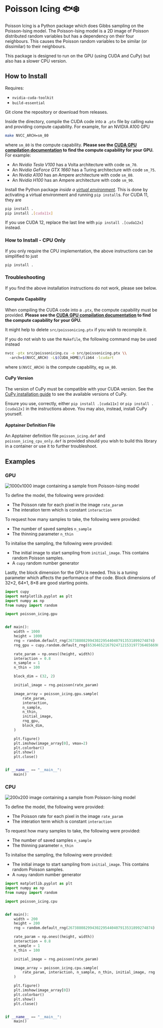 # Poisson Icing 🐟❄️

Poisson Icing is a Python package which does Gibbs sampling on the Poisson-Ising
model. The Poisson-Ising model is a 2D image of Poisson distributed random
variables but has a dependency on their four neighbours. This causes the Poisson
random variables to be similar (or dissimilar) to their neighbours.

This package is designed to run on the GPU (using CUDA and CuPy) but also has a
slower CPU version.

## How to Install

Requires:

* `nvidia-cuda-toolkit`
* `build-essential`

Git clone the repository or download from releases.

Inside the directory, compile the CUDA code into a `.ptx` file by calling `make`
and providing compute capability. For example, for an NVIDIA A100 GPU

```bash
make NVCC_ARCH=sm_80
```

where `sm_80` is the compute capability. **Please see the [CUDA GPU compilation
documentation](https://docs.nvidia.com/cuda/cuda-compiler-driver-nvcc/#gpu-feature-list)
to find the compute capability for your GPU.** For example:

* An *Nvidia Tesla V100* has a Volta architecture with code `sm_70`.
* An *Nvidia GeForce GTX 1660* has a Turing architecture with code `sm_75`.
* An *Nvidia A100* has an Ampere architecture with code `sm_80`.
* An *Nvidia H100* has an Ampere architecture with code `sm_90`.

Install the Python package *inside a [virtual
environment](https://docs.python.org/3/library/venv.html)*. This is done by
activating a virtual environment and running `pip install`s. For CUDA 11, they
are

```bash
pip install .
pip install .[cuda11x]
```

If you use CUDA 12, replace the last line with `pip install .[cuda12x]` instead.

### How to Install - CPU Only

If you only require the CPU implementation, the above instructions can be
simplified to just

```bash
pip install .
```

### Troubleshooting

If you find the above installation instructions do not work, please see below.

#### Compute Capability

When compiling the CUDA code into a `.ptx`, the compute capability must be
provided. **Please see the [CUDA GPU compilation
documentation](https://docs.nvidia.com/cuda/cuda-compiler-driver-nvcc/#gpu-feature-list)
to find the compute capability for your GPU.**

It might help to delete `src/poissonicing.ptx` if you wish to recompile it.

If you do not wish to use the `Makefile`, the following command may be used
instead

```bash
nvcc -ptx src/poissonicing.cu -o src/poissonicing.ptx \\
  -arch=$(NVCC_ARCH) -L$(CUDA_HOME)/lib64 -lcudart
```

where `$(NVCC_ARCH)` is the compute capability, eg `sm_80`.

#### CuPy Version

The version of CuPy must be compatible with your CUDA version. See the [CuPy
installation guide](https://docs.cupy.dev/en/stable/install.html) to see the
available versions of CuPy.

Ensure you use, correctly, either `pip install .[cuda11x]` or `pip install
.[cuda12x]` in the instructions above. You may also, instead, install CuPy
yourself.

#### Apptainer Definition File

An Apptainer definition file `poisson_icing.def` and
`poisson_icing_cpu_only.def` is provided should you wish to build this library
in a container or use it to further troubleshoot.

## Examples

### GPU

![1000x1000 image containing a sample from Poisson-Ising model](gpu-example.webp)

To define the model, the following were provided:

* The Poisson rate for each pixel in the image `rate_param`
* The interation term which is constant `interaction`

To request how many samples to take, the following were provided:

* The number of saved samples `n_sample`
* The thinning parameter `n_thin`

To initalise the sampling, the following were provided:

* The initial image to start sampling from `initial_image`. This contains random
  Poisson samples.
* A `cupy` random number generator

Lastly, the block dimension for the GPU is needed. This is a tuning parameter
which affects the performance of the code. Block dimensions of 32&times;2,
64&times;1, 8&times;8 are good starting points.

```python
import cupy
import matplotlib.pyplot as plt
import numpy as np
from numpy import random

import poisson_icing.gpu


def main():
    width = 1000
    height = 1000
    rng = random.default_rng(267388082994302295440407913531899274874)
    rng_gpu = cupy.random.default_rng(65364652167924712153197736465669859297)

    rate_param = np.ones((height, width))
    interaction = 0.8
    n_sample = 1
    n_thin = 100

    block_dim = (32, 2)

    initial_image = rng.poisson(rate_param)

    image_array = poisson_icing.gpu.sample(
        rate_param,
        interaction,
        n_sample,
        n_thin,
        initial_image,
        rng_gpu,
        block_dim,
    )

    plt.figure()
    plt.imshow(image_array[0], vmax=2)
    plt.colorbar()
    plt.show()
    plt.close()


if __name__ == "__main__":
    main()
```

### CPU

![200x200 image containing a sample from Poisson-Ising model](cpu-example.webp)

To define the model, the following were provided:

* The Poisson rate for each pixel in the image `rate_param`
* The interation term which is constant `interaction`

To request how many samples to take, the following were provided:

* The number of saved samples `n_sample`
* The thinning parameter `n_thin`

To initalise the sampling, the following were provided:

* The initial image to start sampling from `initial_image`. This contains random
  Poisson samples.
* A `numpy` random number generator

```python
import matplotlib.pyplot as plt
import numpy as np
from numpy import random

import poisson_icing.cpu


def main():
    width = 200
    height = 200
    rng = random.default_rng(267388082994302295440407913531899274874)

    rate_param = np.ones((height, width))
    interaction = 0.8
    n_sample = 1
    n_thin = 100

    initial_image = rng.poisson(rate_param)

    image_array = poisson_icing.cpu.sample(
        rate_param, interaction, n_sample, n_thin, initial_image, rng
    )

    plt.figure()
    plt.imshow(image_array[0])
    plt.colorbar()
    plt.show()
    plt.close()


if __name__ == "__main__":
    main()
```
